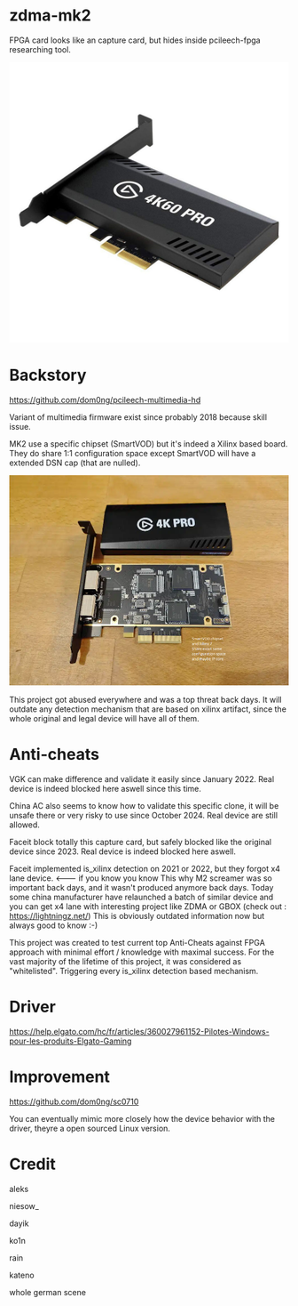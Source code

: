 # zdma-mk2
FPGA card looks like an capture card, but hides inside pcileech-fpga researching tool.

![screenshot](https://github.com/dom0ng/zdma-mk2/blob/main/4k60pro.jpg)

# Backstory

https://github.com/dom0ng/pcileech-multimedia-hd

Variant of multimedia firmware exist since probably 2018 because skill issue.

MK2 use a specific chipset (SmartVOD) but it's indeed a Xilinx based board.
They do share 1:1 configuration space except SmartVOD will have a extended DSN cap (that are nulled).

![screenshot](https://github.com/dom0ng/zdma-mk2/blob/main/ithazdma.png)


This project got abused everywhere and was a top threat back days.
It will outdate any detection mechanism that are based on xilinx artifact, since the whole original and legal device will have all of them.


# Anti-cheats

VGK can make difference and validate it easily since January 2022.
Real device is indeed blocked here aswell since this time.

China AC also seems to know how to validate this specific clone, it will be unsafe there or very risky to use since October 2024.
Real device are still allowed.

Faceit block totally this capture card, but safely blocked like the original device since 2023.
Real device is indeed blocked here aswell.


Faceit implemented is_xilinx detection on 2021 or 2022, but they forgot x4 lane device. <--- if you know you know
This why M2 screamer was so important back days, and it wasn't produced anymore back days. Today some china manufacturer have relaunched a batch of similar device and you can get x4 lane with interesting project like ZDMA or GBOX (check out : https://lightningz.net/)
This is obviously outdated information now but always good to know :-)

This project was created to test current top Anti-Cheats against FPGA approach with minimal effort / knowledge with maximal success.
For the vast majority of the lifetime of this project, it was considered as "whitelisted".
Triggering every is_xilinx detection based mechanism.

# Driver
https://help.elgato.com/hc/fr/articles/360027961152-Pilotes-Windows-pour-les-produits-Elgato-Gaming

# Improvement
https://github.com/dom0ng/sc0710

You can eventually mimic more closely how the device behavior with the driver, theyre a open sourced Linux version.

# Credit

aleks

niesow_

dayik

ko1n

rain

kateno

whole german scene
